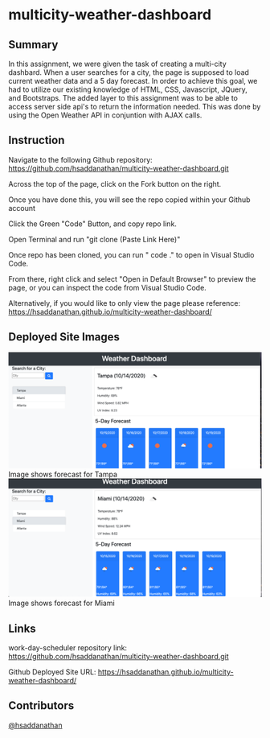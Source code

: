 # multicity-weather-dashboard

## Summary
In this assignment, we were given the task of creating a multi-city dashbard. When a user searches for a city,
the page is supposed to load current weather data and a 5 day forecast. In order to achieve this goal, we had to utilize our existing knowledge of HTML, CSS, Javascript, JQuery, and Bootstraps. The added layer to this assignment was to be able to access server side api's to return the information needed. This was done by using the Open Weather API in conjuntion with AJAX calls. 



## Instruction

Navigate to the following Github repository:
    https://github.com/hsaddanathan/multicity-weather-dashboard.git

Across the top of the page, click on the Fork button on the right.

Once you have done this, you will see the repo copied within your Github account

Click the Green "Code" Button, and copy repo link. 

Open Terminal and run "git clone (Paste Link Here)"

Once repo has been cloned, you can run " code ." to open in Visual Studio Code. 

From there, right click and select "Open in Default Browser" to preview the page, or you can inspect the code from Visual Studio Code.

Alternatively, if you would like to only view the page please reference:
    https://hsaddanathan.github.io/multicity-weather-dashboard/

## Deployed Site Images
![Tampa Weather](assets/multicity-weather-tampa.png)
Image shows forecast for Tampa
![Bottom of page](assets/multicity-weather-miami.png)
Image shows forecast for Miami

## Links

work-day-scheduler repository link:
    https://github.com/hsaddanathan/multicity-weather-dashboard.git

Github Deployed Site URL:
    https://hsaddanathan.github.io/multicity-weather-dashboard/

## Contributors 
[@hsaddanathan](https://github.com/hsaddanathan)

